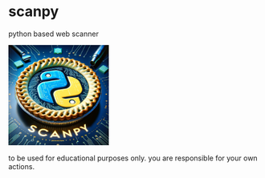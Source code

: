 # scanpy
python based web scanner

<img src="webpy.png" width="200"/>

to be used for educational purposes only. you are responsible for your own actions.
